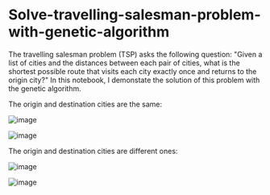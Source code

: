 # Solve-travelling-salesman-problem-with-genetic-algorithm

The travelling salesman problem (TSP) asks the following question: "Given a list of cities and the distances between each pair of cities, what is the shortest possible route that visits each city exactly once and returns to the origin city?" In this notebook, I demonstate the solution of this problem with the genetic algorithm.

The origin and destination cities are the same:

![image](https://github.com/hanfei1986/Solve-travelling-salesman-problem-with-genetic-algorithm/assets/59255164/289b3ab6-8e4f-48b0-ab4b-21f62da5d643)

![image](https://github.com/hanfei1986/Solve-travelling-salesman-problem-with-genetic-algorithm/assets/59255164/24e77572-2c48-49f9-8f4f-a756a959e392)

The origin and destination cities are different ones:

![image](https://github.com/hanfei1986/Solve-travelling-salesman-problem-with-genetic-algorithm/assets/59255164/3c2344c8-7cdc-4616-9a2d-41173e8f72aa)

![image](https://github.com/hanfei1986/Solve-travelling-salesman-problem-with-genetic-algorithm/assets/59255164/e31357a2-4f5d-47fb-8ebe-f44ef78759b3)








